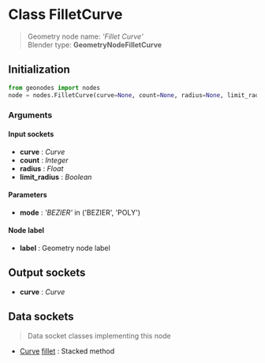 
# Class FilletCurve

> Geometry node name: _'Fillet Curve'_<br>Blender type:  **GeometryNodeFilletCurve**

## Initialization


```python
from geonodes import nodes
node = nodes.FilletCurve(curve=None, count=None, radius=None, limit_radius=None, mode='BEZIER', label=None)
```


### Arguments


#### Input sockets



- **curve** : _Curve_
- **count** : _Integer_
- **radius** : _Float_
- **limit_radius** : _Boolean_



#### Parameters



- **mode** : _'BEZIER'_ in ('BEZIER', 'POLY')



#### Node label



- **label** : Geometry node label



## Output sockets



- **curve** : _Curve_



## Data sockets

> Data socket classes implementing this node


- [Curve](../sockets/Curve.md) [fillet](../sockets/Curve.md#fillet) : Stacked method


